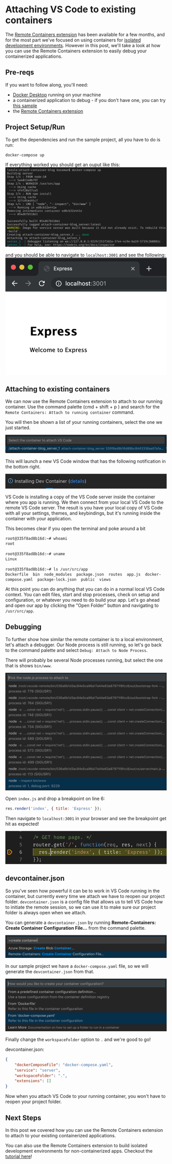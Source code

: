 # Attaching VS Code to existing containers

The [Remote Containers extension](https://marketplace.visualstudio.com/items?itemName=ms-vscode-remote.remote-containers) has been available for a few months, and for the most part we've focused on using containers for [isolated development environments](https://code.visualstudio.com/remote-tutorials/containers/getting-started).
However in this post, we'll take a look at how you can use the Remote Containers extension to easily debug your containerized applications.

## Pre-reqs
If you want to follow along, you'll need:
- [Docker Desktop](https://www.docker.com/products/docker-desktop) running on your machine
- a containerized application to debug - if you don't have one, you can try [this sample](https://github.com/bowdenk7/attach-container-blog)
- the [Remote Containers extension](https://marketplace.visualstudio.com/items?itemName=ms-vscode-remote.remote-containers)

## Project Setup/Run
To get the dependencies and run the sample project, all you have to do is run:
```
docker-compose up
```

If everything worked you should get an ouput like this:
![docker-compose up output](images/docker-compose-up.png)

and you should be able to navigate to `localhost:3001` and see the following:
![running express app](images/express.png)

## Attaching to existing containers
We can now use the Remote Containers extension to attach to our running container.
Use the command palette (cmd + shift + p <replace with cool docs thing>) and search for the `Remote Containers: Attach to running container` command.

You will then be shown a list of your running containers, select the one we just started.

![attach command](images/attach-command.png)

This will launch a new VS Code window that has the following notification in the bottom right.

![connecting notification](images/connecting.png)

VS Code is installing a copy of the VS Code server inside the container where you app is running.
We then connect from your local VS Code to the remote VS Code server.
The result is you have your local copy of VS Code with all your settings, themes, and keybindings, but it's running inside the container with your application.

This becomes clear if you open the terminal and poke around a bit
```
root@335f8ad8b16d:~# whoami
root

root@335f8ad8b16d:~# uname
Linux

root@335f8ad8b16d:~# ls /usr/src/app
Dockerfile  bin  node_modules  package.json  routes  app.js  docker-compose.yaml  package-lock.json  public  views
```

At this point you can do anything that you can do in a normal local VS Code context. 
You can edit files, start and stop processes, check on setup and configuration, or whatever you need to do build your app.
Let's go ahead and open our app by clicking the "Open Folder" button and navigating to `/usr/src/app`.

## Debugging

To further show how similar the remote container is to a local environment, let's attach a debugger.
Our Node process is still running, so let's go back to the command palette and select `Debug: Attach to Node Process`.

There will probably be several Node processes running, but select the one that is shows `bin/www`.

![attach to process](images/attach.png)

Open `index.js` and drop a breakpoint on line 6:

```js
res.render('index', { title: 'Express' });
```

Then navigate to `localhost:3001` in your browser and see the breakpoint get hit as expected!

![we hit the breakpoint](images/breakpoint.png)

## devcontainer.json

So you've seen how powerful it can be to work in VS Code running in the container, but currently every time we attach we have to reopen our project folder.
`devcontainer.json` is a config file that allows us to tell VS Code how to initiate the remote session, so we can use it to make sure our project folder is always open when we attach.

You can generate a `devcontainer.json` by running **Remote-Containers: Create Container Configuration File...** from the command palette.

![create container command](images/generate.png)

In our sample project we have a `docker-compose.yaml` file, so we will generate the `devcontainer.json` from that.

![generate config file from compose file](images/from-compose.png)

Finally change the `workspaceFolder` option to `.` and we're good to go!

devcontainer.json:
```json
{
	"dockerComposeFile": "docker-compose.yaml",
	"service": "server",
	"workspaceFolder": ".",
	"extensions": []
}
```

Now when you attach VS Code to your running container, you won't have to reopen your project folder.

## Next Steps

In this post we covered how you can use the Remote Containers extension to attach to your existing containerized applications. 

You can also use the Remote Containers extension to build isolated development environments for non-containerized apps. Checkout the [tutorial here](https://code.visualstudio.com/remote-tutorials/containers/getting-started)!
